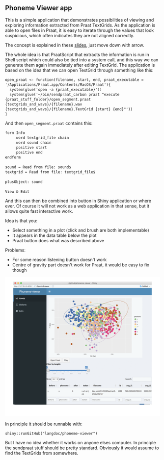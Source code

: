 ## Phoneme Viewer app

This is a simple application that demonstrates possibilities of viewing and exploring information extracted from Praat TextGrids. As the application is able to open files in Praat, it is easy to iterate through the values that look suspicious, which often indicates they are not aligned correctly.

The concept is explained in these [slides](https://langdoc.github.io/elan_lectures/lecture-4#/integrating-tools), just move down with arrow. 

The whole idea is that PraatScript that extracts the information is run in Shell script which could also be tied into a system call, and this way we can generate them again immediately after editing TextGrid. The application is based on the idea that we can open TextGrid through something like this:

```
open_praat <- function(filename, start, end, praat_executable = '/Applications/Praat.app/Contents/MacOS/Praat'){
  system(glue('open -a {praat_executable}'))
  system(glue('~/bin/sendpraat_carbon praat "execute {praat_stuff_folder}/open_segment.praat {textgrids_and_wavs}/{filename}.wav {textgrids_and_wavs}/{filename}.TextGrid {start} {end}"'))
}
```

And then `open_segment.praat` contains this:

```
form Info
     word textgrid_file chain
     word sound chain
     positive start
     positive end
endform

sound = Read from file: sound$
textgrid = Read from file: textgrid_file$

plusObject: sound

View & Edit

```

And this can then be combined into button in Shiny application or where ever. Of course it will not work as a web application in that sense, but it allows quite fast interactive work.

Idea is that you:

- Select something in a plot (click and brush are both implementable)
- It appears in the data table below the plot
- Praat button does what was described above

Problems:

- For some reason listening button doesn't work
- Centre of gravity part doesn't work for Praat, it would be easy to fix though

![](example.gif)

In principle it should be runnable with:

```
shiny::runGitHub("langdoc/phoneme-viewer")
```

But I have no idea whether it works on anyone elses computer. In principle the sendpraat stuff should be pretty standard. Obviously it would assume to find the TextGrids from somewhere.